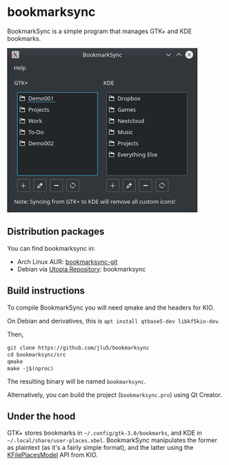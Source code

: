 # bookmarksync

BookmarkSync is a simple program that manages GTK+ and KDE bookmarks.

![Demo screenshot](bookmarksync.png "BookmarkSync main window")

## Distribution packages

You can find bookmarksync in:

- Arch Linux AUR: [bookmarksync-git](https://aur.archlinux.org/packages/bookmarksync-git/)
- Debian via [Utopia Repository](https://deb.utopia-repository.org/): bookmarksync

## Build instructions

To compile BookmarkSync you will need qmake and the headers for KIO.

On Debian and derivatives, this is `apt install qtbase5-dev libkf5kio-dev`.

Then,

```shell
git clone https://github.com/jlu5/bookmarksync
cd bookmarksync/src
qmake
make -j$(nproc)
```

The resulting binary will be named `bookmarksync`.


Alternatively, you can build the project (`bookmarksync.pro`) using Qt Creator.


## Under the hood

GTK+ stores bookmarks in `~/.config/gtk-3.0/bookmarks`, and KDE in `~/.local/share/user-places.xbel`. BookmarkSync manipulates the former as plaintext (as it's a fairly simple format), and the latter using the [KFilePlacesModel](https://api.kde.org/frameworks/kio/html/classKFilePlacesModel.html) API from KIO.
